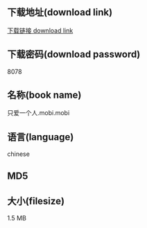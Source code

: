 ## 下载地址(download link)
[下载链接 download link](https://tutu365.netlify.app/?s=%E5%8F%AA%E7%88%B1%E4%B8%80%E4%B8%AA%E4%BA%BA.mobi)

## 下载密码(download password)
8078

## 名称(book name)
只爱一个人.mobi.mobi

## 语言(language)
chinese

## MD5


## 大小(filesize)
1.5 MB
